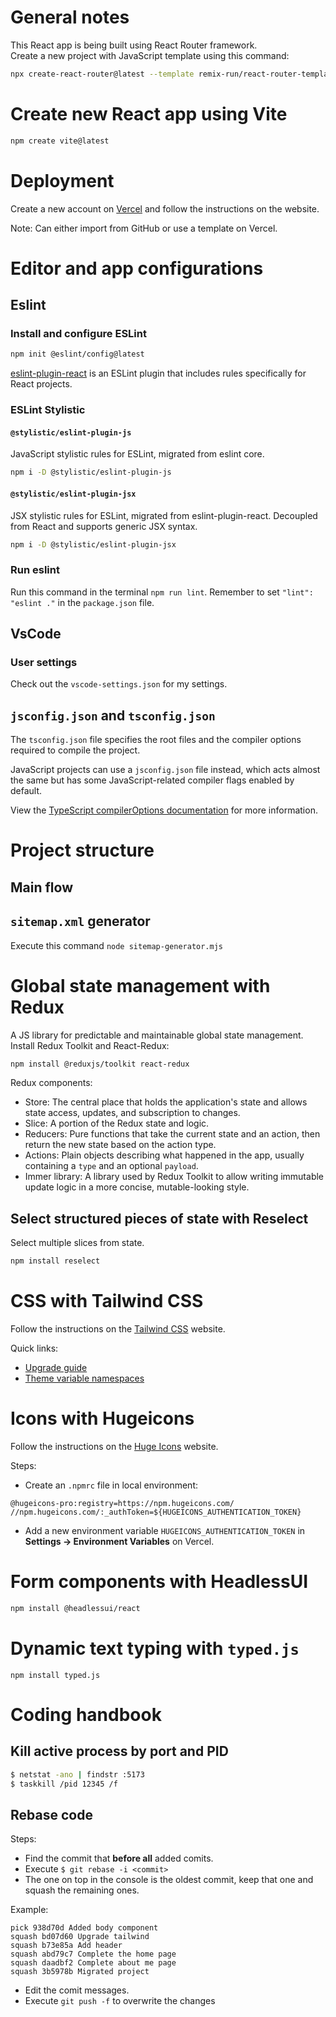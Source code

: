 # General notes

This React app is being built using React Router framework.</br>
Create a new project with JavaScript template using this command:

```bash
npx create-react-router@latest --template remix-run/react-router-templates/javascript

```

# Create new React app using Vite

```bash
npm create vite@latest
```

# Deployment

Create a new account on [Vercel](https://vercel.com/) and follow the instructions on the website.

Note: Can either import from GitHub or use a template on Vercel.

# Editor and app configurations

## Eslint

### Install and configure ESLint

```bash
npm init @eslint/config@latest
```

[eslint-plugin-react](https://www.npmjs.com/package/eslint-plugin-react) is an ESLint plugin that includes rules specifically for React projects.

### ESLint Stylistic

#### `@stylistic/eslint-plugin-js`

JavaScript stylistic rules for ESLint, migrated from eslint core.

```bash
npm i -D @stylistic/eslint-plugin-js
```

#### `@stylistic/eslint-plugin-jsx`

JSX stylistic rules for ESLint, migrated from eslint-plugin-react. Decoupled from React and supports generic JSX syntax.

```bash
npm i -D @stylistic/eslint-plugin-jsx
```

### Run eslint

Run this command in the terminal `npm run lint`. Remember to set `"lint": "eslint ."` in the `package.json` file.

## VsCode

### User settings

Check out the `vscode-settings.json` for my settings.

## `jsconfig.json` and `tsconfig.json`

The `tsconfig.json` file specifies the root files and the compiler options required to compile the project.

JavaScript projects can use a `jsconfig.json` file instead, which acts almost the same but has some JavaScript-related compiler flags enabled by default.

View the [TypeScript compilerOptions documentation](https://www.typescriptlang.org/tsconfig/#compilerOptions) for more information.

# Project structure

## Main flow



## `sitemap.xml` generator

Execute this command `node sitemap-generator.mjs`

# Global state management with Redux

A JS library for predictable and maintainable global state management.<br>
Install Redux Toolkit and React-Redux:

```bash
npm install @reduxjs/toolkit react-redux
```

Redux components:
- Store: The central place that holds the application's state and allows state access, updates, and subscription to changes.
- Slice: A portion of the Redux state and logic.
- Reducers: Pure functions that take the current state and an action, then return the new state based on the action type.
- Actions: Plain objects describing what happened in the app, usually containing a `type` and an optional `payload`.
- Immer library: A library used by Redux Toolkit to allow writing immutable update logic in a more concise, mutable-looking style.

## Select structured pieces of state with Reselect

Select multiple slices from state.

```bash
npm install reselect
```

# CSS with Tailwind CSS

Follow the instructions on the [Tailwind CSS](https://tailwindcss.com/docs/installation/using-vite) website.

Quick links:
- [Upgrade guide](https://tailwindcss.com/docs/upgrade-guide)
- [Theme variable namespaces](https://tailwindcss.com/docs/theme#theme-variable-namespaces)

# Icons with Hugeicons

Follow the instructions on the [Huge Icons](https://docs.hugeicons.com/license/activate-license) website.

Steps:
- Create an `.npmrc` file in local environment:
```
@hugeicons-pro:registry=https://npm.hugeicons.com/
//npm.hugeicons.com/:_authToken=${HUGEICONS_AUTHENTICATION_TOKEN}
```
- Add a new environment variable `HUGEICONS_AUTHENTICATION_TOKEN` in **Settings → Environment Variables** on Vercel.

# Form components with HeadlessUI

```bash
npm install @headlessui/react
```

# Dynamic text typing with `typed.js`

```
npm install typed.js
```

# Coding handbook

## Kill active process by port and PID

```bash
$ netstat -ano | findstr :5173
$ taskkill /pid 12345 /f
```

## Rebase code

Steps:
- Find the commit that **before all** added comits.
- Execute `$ git rebase -i <commit>`
- The one on top in the console is the oldest commit, keep that one and squash the remaining ones.

Example:
```
pick 938d70d Added body component
squash bd07d60 Upgrade tailwind
squash b73e85a Add header
squash abd79c7 Complete the home page
squash daadbf2 Complete about me page
squash 3b5978b Migrated project
```

- Edit the comit messages.
- Execute `git push -f` to overwrite the changes